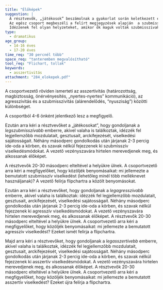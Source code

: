 ```yaml
---
title: "Élőképek"
suggestion: | 
  A résztvevők, „játékosok” beszámolnak a gyakorlat során keletkezett érzéseikről, arról, hogyan élték meg a három különböző feladatot.
  Az egész csoport megbeszéli a felírt megjegyzések alapján  a szubmisszív, agresszív és asszertív viselkedés nem verbális elemei közti különbségeket.
  Idézzenek fel olyan helyzeteket, amikor ők maguk voltak szubmisszivak, agresszívak! Hozzanak példát arra, amikor sikerült asszertív módon viselkedniük.
type:
  - dramatikus
age_group:
  - 14-16 éves
  - 17-20 éves
time_req: "30 percnél több"
space_req: "tanteremben megvalósítható"
tool_req: "Flichart, tollak"
keywords: 
  - asszertivitás
attachment: "284_elokepek.pdf"
---
```


A csoportvezető röviden ismerteti az asszertivitás (határozottság, magbiztosság, önérvényesítés, „nyertes-nyertes” kommunikáció), az agresszivitás és a szubmisszivitás (alárendelődés, “nyusziság”) közötti különbséget.

A csoportból 4-6 önként jelentkező lesz a megfigyelő.

Ezután arra kéri a résztvevőket a „játékosokat”, hogy gondoljanak a _legszubmisszívabb_ emberre, akivel valaha is találkoztak, idézzék fel legjellemzőbb mozdulatait, gesztusait, arckifejezését, viselkedési sajátosságait. Néhány másodperc gondolkodás után járjanak 2-3 percig ide-oda a körben, és szavak nélkül fejezzenek ki szubmisszív viselkedésmódokat. A vezető vezényszavára hirtelen merevedjenek meg, és alkossanak élőképet.

A résztvevők 20-30 másodperc elteltével a helyükre ülnek. A csoportvezető arra kéri a megfigyelőket, hogy közöljék benyomásaikat: mi jellemezte a bemutatott szubmisszív viselkedést (lehetőleg minél több melléknevet használjanak)? A vezető felírja flipchartra a közölt benyomásokat.

Ezután arra kéri a résztvevőket, hogy gondoljanak a _legagresszívabb_ emberre, akivel valaha is találkoztak: idézzék fel legjellemzőbb mozdulatait, gesztusait, arckifejezését, viselkedési sajátosságait. Néhány másodperc gondolkodás után járjanak 2-3 percig ide-oda a körben, és szavak nélkül fejezzenek ki agresszív viselkedésmódokat. A vezető vezényszavára hirtelen merevedjenek meg, és alkossanak élőképet. A résztvevők 20-30 másodperc elteltével a helyükre ülnek. A csoportvezető arra kéri a megfigyelőket, hogy közöljék benyomásaikat: mi jellemezte a bemutatott agresszív viselkedést? Ezeket ismét felírja a flipchartra.

Majd arra kéri a résztvevőket, hogy gondoljanak a _legasszertívebb_ emberre, akivel valaha is találkoztak, idézzék fel legjellemzőbb mozdulatait, gesztusait, arckifejezését, viselkedési sajátosságait. Néhány másodperc gondolkodás után járjanak 2-3 percig ide-oda a körben, és szavak nélkül fejezzenek ki asszertív viselkedésmódokat. A vezető vezényszavára hirtelen merevedjenek meg, és alkossanak élőképet. A résztvevők 20-30 másodperc elteltével a helyükre ülnek. A csoportvezető arra kéri a megfigyelőket, hogy közöljék benyomásaikat: mi jellemezte a bemutatott asszertív viselkedést? Ezeket újra felírja a flipchartra.
  
  
